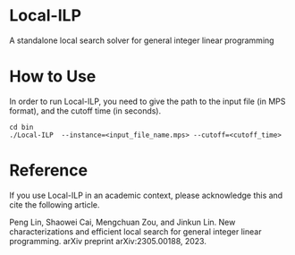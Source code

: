 # Local-ILP
A standalone local search solver for general integer linear programming

# How to Use
In order to run Local-ILP, you need to give the path to the input file (in MPS format), and the cutoff time (in seconds).
```
cd bin
./Local-ILP  --instance=<input_file_name.mps> --cutoff=<cutoff_time>
```

# Reference
If you use Local-ILP in an academic context, please acknowledge this and cite the following article.

Peng Lin, Shaowei Cai, Mengchuan Zou, and Jinkun Lin. New characterizations and efficient local search for general integer linear programming. arXiv preprint arXiv:2305.00188, 2023.
